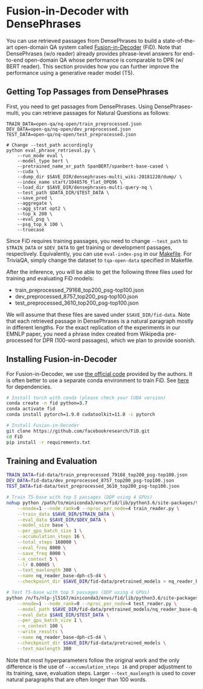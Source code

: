 # Fusion-in-Decoder with DensePhrases
You can use retrieved passages from DensePhrases to build a state-of-the-art open-domain QA system called [Fusion-in-Decoder](https://arxiv.org/abs/2007.01282) (FiD).
Note that DensePhrases (w/o reader) already provides phrase-level answers for end-to-end open-domain QA whose performance is comparable to DPR (w/ BERT reader). This section provides how you can further improve the performance using a generative reader model (T5).

## Getting Top Passages from DensePhrases
First, you need to get passages from DensePhrases.
Using DensePhrases-multi, you can retrieve passages for Natural Questions as follows:
```
TRAIN_DATA=open-qa/nq-open/train_preprocessed.json
DEV_DATA=open-qa/nq-open/dev_preprocessed.json
TEST_DATA=open-qa/nq-open/test_preprocessed.json

# Change --test_path accordingly
python eval_phrase_retrieval.py \
    --run_mode eval \
    --model_type bert \
    --pretrained_name_or_path SpanBERT/spanbert-base-cased \
    --cuda \
    --dump_dir $SAVE_DIR/densephrases-multi_wiki-20181220/dump/ \
    --index_name start/1048576_flat_OPQ96 \
    --load_dir $SAVE_DIR/densephrases-multi-query-nq \
    --test_path $DATA_DIR/$TEST_DATA \
    --save_pred \
    --aggregate \
    --agg_strat opt2 \
    --top_k 200 \
    --eval_psg \
    --psg_top_k 100 \
    --truecase
```
Since FiD requires training passages, you need to change `--test_path` to `$TRAIN_DATA` or `$DEV_DATA` to get training or development passages, respectively.
Equivalently, you can use `eval-index-psg` in our [Makefile](https://github.com/princeton-nlp/DensePhrases/blob/main/Makefile).
For TriviaQA, simply change the dataset to `tqa-open-data` specified in Makefile.

After the inference, you will be able to get the following three files used for training and evaluating FiD models:
* train_preprocessed_79168_top200_psg-top100.json
* dev_preprocessed_8757_top200_psg-top100.json
* test_preprocessed_3610_top200_psg-top100.json

We will assume that these files are saved under `$SAVE_DIR/fid-data`.
Note that each retrieved passage in DensePhrases is a natural paragraph mostly in different lengths. For the exact replication of the experiments in our EMNLP paper, you need a phrase index created from Wikipedia pre-processed for DPR (100-word passages), which we plan to provide soonish.

## Installing Fusion-in-Decoder
For Fusion-in-Decoder, we use [the official code](https://github.com/facebookresearch/FiD) provided by the authors.
It is often better to use a separate conda environment to train FiD.
See [here](https://github.com/facebookresearch/FiD#dependencies) for dependencies.

```bash
# Install torch with conda (please check your CUDA version)
conda create -n fid python=3.7
conda activate fid
conda install pytorch=1.9.0 cudatoolkit=11.0 -c pytorch

# Install Fusion-in-Decoder
git clone https://github.com/facebookresearch/FiD.git
cd FiD
pip install -r requirements.txt
```

## Training and Evaluation
```bash
TRAIN_DATA=fid-data/train_preprocessed_79168_top200_psg-top100.json
DEV_DATA=fid-data/dev_preprocessed_8757_top200_psg-top100.json
TEST_DATA=fid-data/test_preprocessed_3610_top200_psg-top100.json

# Train T5-base with top 5 passages (DDP using 4 GPUs)
nohup python /path/to/miniconda3/envs/fid/lib/python3.6/site-packages/torch/distributed/launch.py \
    --nnode=1 --node_rank=0 --nproc_per_node=4 train_reader.py \
    --train_data $SAVE_DIR/$TRAIN_DATA \
    --eval_data $SAVE_DIR/$DEV_DATA \
    --model_size base \
    --per_gpu_batch_size 1 \
    --accumulation_steps 16 \
    --total_steps 160000 \
    --eval_freq 8000 \
    --save_freq 8000 \
    --n_context 5 \
    --lr 0.00005 \
    --text_maxlength 300 \
    --name nq_reader_base-dph-c5-d4 \
    --checkpoint_dir $SAVE_DIR/fid-data/pretrained_models > nq_reader_base-dph-c5-d4_out.log &

# Test T5-base with top 5 passages (DDP using 4 GPUs)
python /n/fs/nlp-jl5167/miniconda3/envs/fid/lib/python3.6/site-packages/torch/distributed/launch.py \
    --nnode=1 --node_rank=0 --nproc_per_node=4 test_reader.py \
    --model_path $SAVE_DIR/fid-data/pretrained_models/nq_reader_base-dph-c5-d4/checkpoint/best_dev \
    --eval_data $SAVE_DIR/$TEST_DATA \
    --per_gpu_batch_size 1 \
    --n_context 100 \
    --write_results \
    --name nq_reader_base-dph-c5-d4 \
    --checkpoint_dir $SAVE_DIR/fid-data/pretrained_models \
    --text_maxlength 300
```
Note that most hyperparameters follow the original work and the only difference is the use of `--accumulation_steps 16` and proper adjustment to its training, save, evaluation steps. Larger `--text_maxlength` is used to cover natural paragraphs that are often longer than 100 words.
